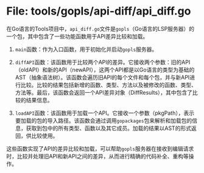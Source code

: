 # File: tools/gopls/api-diff/api_diff.go

在Go语言的Tools项目中，`api_diff.go`文件是`gopls`（Go语言的LSP服务器）的一个包，其中包含了一些功能函数用于API差异比较和加载。

1. `main`函数：作为入口函数，用于初始化并启动`gopls`服务器。

2. `diffAPI`函数：该函数用于比较两个API的差异。它接收两个参数：旧的API（oldAPI）和新的API（newAPI），这两个API都是以Go语言的类型为基础的AST（抽象语法树）。该函数会遍历旧API的每个文件和每个包，并与新API进行比较。比较的结果包括新增的函数、类型、方法以及被修改的函数、类型、方法等。最后，该函数会返回一个API差异对象（DiffResults），其中包含了比较的结果信息。

3. `loadAPI`函数：该函数用于加载一个API。它接收一个参数（pkgPath），表示要加载的包的导入路径。该函数会通过调用`gopackages`包来解析和加载包的信息，获取到包中的所有类型、函数以及其它成员。加载的结果以AST的形式返回，供比较使用。

这些函数实现了API的差异比较和加载，可以帮助`gopls`服务器在接收到编辑请求时，比较并处理旧API和新API之间的差异，从而进行精确的代码补全、重构等操作。

